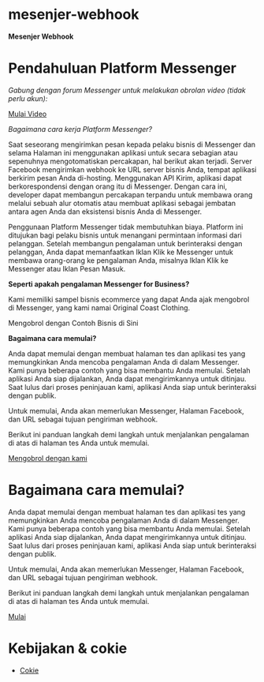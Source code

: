 # mesenjer-webhook

**Mesenjer Webhook**

# Pendahuluan Platform Messenger

*Gabung dengan forum Messenger untuk melakukan obrolan video (tidak perlu akun):*

[Mulai Video](https://msngr.com/3XDDyHuhZ3_ZgIbQ?funnel_session_id=_ab128ee6-7931-476d-9c8f-c6f4cf119473)

*Bagaimana cara kerja Platform Messenger?*

Saat seseorang mengirimkan pesan kepada pelaku bisnis di Messenger dan selama Halaman ini menggunakan aplikasi untuk secara sebagian atau sepenuhnya mengotomatiskan percakapan, hal berikut akan terjadi. Server Facebook mengirimkan webhook ke URL server bisnis Anda, tempat aplikasi berkirim pesan Anda di-hosting. Menggunakan API Kirim, aplikasi dapat berkorespondensi dengan orang itu di Messenger. Dengan cara ini, developer dapat membangun percakapan terpandu untuk membawa orang melalui sebuah alur otomatis atau membuat aplikasi sebagai jembatan antara agen Anda dan eksistensi bisnis Anda di Messenger.

Penggunaan Platform Messenger tidak membutuhkan biaya. Platform ini ditujukan bagi pelaku bisnis untuk menangani permintaan informasi dari pelanggan. Setelah membangun pengalaman untuk berinteraksi dengan pelanggan, Anda dapat memanfaatkan Iklan Klik ke Messenger untuk membawa orang-orang ke pengalaman Anda, misalnya Iklan Klik ke Messenger atau Iklan Pesan Masuk. 

**Seperti apakah pengalaman Messenger for Business?**

Kami memiliki sampel bisnis ecommerce yang dapat Anda ajak mengobrol di Messenger, yang kami namai Original Coast Clothing.

Mengobrol dengan Contoh Bisnis di Sini

**Bagaimana cara memulai?**

Anda dapat memulai dengan membuat halaman tes dan aplikasi tes yang memungkinkan Anda mencoba pengalaman Anda di dalam Messenger. Kami punya beberapa contoh yang bisa membantu Anda memulai. Setelah aplikasi Anda siap dijalankan, Anda dapat mengirimkannya untuk ditinjau. Saat lulus dari proses peninjauan kami, aplikasi Anda siap untuk berinteraksi dengan publik.

Untuk memulai, Anda akan memerlukan Messenger, Halaman Facebook, dan URL sebagai tujuan pengiriman webhook.

Berikut ini panduan langkah demi langkah untuk menjalankan pengalaman di atas di halaman tes Anda untuk memulai.

[Mengobrol dengan kami](https://m.me/tikakripik.?ref=DEVDOCS)

# Bagaimana cara memulai?


Anda dapat memulai dengan membuat halaman tes dan aplikasi tes yang memungkinkan Anda mencoba pengalaman Anda di dalam Messenger. Kami punya beberapa contoh yang bisa membantu Anda memulai. Setelah aplikasi Anda siap dijalankan, Anda dapat mengirimkannya untuk ditinjau. Saat lulus dari proses peninjauan kami, aplikasi Anda siap untuk berinteraksi dengan publik.

Untuk memulai, Anda akan memerlukan Messenger, Halaman Facebook, dan URL sebagai tujuan pengiriman webhook.

Berikut ini panduan langkah demi langkah untuk menjalankan pengalaman di atas di halaman tes Anda untuk memulai.

[Mulai](https://developers.facebook.com/docs/messenger-platform/getting-started)

# Kebijakan & cokie

- [Cokie](https://www.facebook.com/help/cookies)
